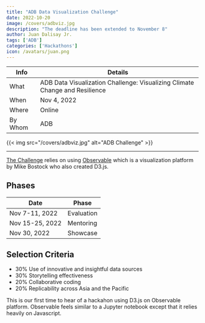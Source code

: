 ```yaml
---
title: "ADB Data Visualization Challenge"
date: 2022-10-20
image: /covers/adbviz.jpg
description: "The deadline has been extended to November 8"
author: Juan Dalisay Jr.
tags: ['ADB']
categories: ['Hackathons']
icon: /avatars/juan.png
---
```




Info | Details 
--- | ---
What | ADB Data Visualization Challenge: Visualizing Climate Change and Resilience
When | Nov 4, 2022
Where | Online
By Whom | ADB

{{< img src="/covers/adbviz.jpg" alt="ADB Challenge" >}}

---

[The Challenge](https://challenges.adb.org/en/challenges/dataviz4climate) relies on using [Observable](https://observablehq.com/) which is a visualization platform by Mike Bostock who also created D3.js.



## Phases

Date | Phase
--- | ---
Nov 7-11, 2022 | Evaluation
Nov 15-25, 2022 | Mentoring
Nov 30, 2022 | Showcase


## Selection Criteria

- 30% Use of innovative and insightful data sources
- 30% Storytelling effectiveness
- 20% Collaborative coding
- 20% Replicability across Asia and the Pacific


This is our first time to hear of a hackahon using D3.js on Observable platform. Observable feels similar to a Jupyter notebook except that it relies heavily on Javascript.  



<!-- Participants are encouraged to identify and explore publicly-available data from any source. Examples of innovative and insightful data sources are those that have been recently published, those that provide real-time information from data streams, those integrating multiple sensors (such as weather station and meteorological data, etc). -->


<!-- A good solution is one that tells a compelling story that can be easily understood by a variety of audiences. As participants seeks to describe climate change risk and resilience, it is important not only to approach data analytics and visualization from technical points of entry, but also to ensure that visualization convey the meaning and insights obtained from these data in a easy-to-understand and compelling manner. -->


<!-- The Observable platform aims to help people make sense of data---together. Collaborative coding may be considered as coding that starts from identifying and adapting pre-existing work shared on Observable, and re-purposing that code to suite this challenge. Collaborative coding may also be considered as team submissions demonstrating the contributions of multiple authors. -->


<!-- Research on climate change and resilience is most effective when it can be shared and adapted across time and space. Visualizations that are designed to be 'portable' from one country to another and those that may be repeated over time as new information become available to give further insights into changing trends will be prioritized for this challenge. --> 

<!-- 
he challenge is open to submissions from all individuals and teams. To formally participate, applicants must register two (2) accounts:

ADB Challenge platform
Observable
Submissions must be published on Observable. Teams must submit their Observable notebook code to ADB through the Challenge platform on or before November 4, 2022 at 23:59 PM [GMT +8].

During the application stage, Participants will be asked to provide the following as part of the registration and submission process [mandatory]:

Team introduction - Team introduction, including team members’ professional backgrounds and interests in climate data visualization and data literacy. Participants can also indicate their mentoring requests during the application period. (optional). This document should be submitted in PDF format. - Mandatory
Data Story Notebook - Data Story Notebook, which will be submitted as a .tar file downloaded from Observable and re-uploaded to the ADB Challenge platform along with a short summary of the submission and link to the publication URL - Mandatory
Data Links and Citation - Mandatory
Discussions of the techniques used to find, gather, analyze and visualize data. Mandatory
 

Parameters/Tips on Submission

Submissions must use public data. No sensitive data or code may be used. Treat all information about the content of the submission as acceptable for public disclosure.
No representation of national/country borders may be used in the submissions. Any submissions using maps showing country or sub-country administrative areas with an international borders must ensure that the maps are drawn using abstracted representations of national borders (e.g., hexbins or grid cartograms) or that map layers show only natural geographic areas, with all representations of national borders removed.
Submissions must avoid discussion of, or reference to, disputed borders, areas, regions, etc.
Submissions must not be derogatory or negative in focus; Submissions must emphasize resilience to climate change.
Submissions should focus on one or more of ADB's developing member countries or on comparisons between member regions.
The languages of Submissions should be a combination of English and JavaScript.
 
Participants must be from ADB member countries. If a participant does not upload a Submission on the Challenge platform before the deadline, this will be considered as a withdrawal from the Challenge. All qualifying Submissions will be showcased in an Observable collection.

EVALUATION
November 7-11 , 2022 
 
Up to 5 Participants' will be shortlisted to proceed to the mentoring stag -->
